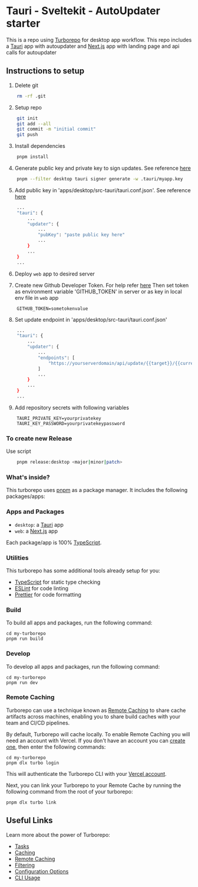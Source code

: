 # Tauri - Sveltekit - AutoUpdater starter

This is a repo using [Turborepo](https://turbo.build/) for desktop app workflow. This repo includes a [Tauri](https://tauri.app/) app with autoupdater and [Next.js](https://nextjs.org/) app with landing page and api calls for autoupdater

## Instructions to setup


1. Delete git
```bash
    rm -rf .git
```

2. Setup repo
```bash
    git init
    git add --all
    git commit -m "initial commit"
    git push
```

3. Install dependencies
```bash
    pnpm install
```

4. Generate public key and private key to sign updates. See reference [here](https://tauri.app/v1/guides/distribution/updater#signing-updates)
```bash
    pnpm --filter desktop tauri signer generate -w .tauri/myapp.key
```

5. Add public key in 'apps/desktop/src-tauri/tauri.conf.json'. See reference [here](https://tauri.app/v1/guides/distribution/updater#configuration)
```bash
    ...
    "tauri": {
        ...
        "updater": {
            ...
            "pubKey": "paste public key here"
            ...
        }
        ...
    }
    ...
```

6. Deploy  `web` app to desired server

7. Create new Github Developer Token. For help refer [here](https://docs.github.com/en/enterprise-server@3.4/authentication/keeping-your-account-and-data-secure/creating-a-personal-access-token)
Then set token as environment variable 'GITHUB_TOKEN' in server or as key in local env file in `web` app
```env
    GITHUB_TOKEN=sometokenvalue
```

8. Set update endpoint in 'apps/desktop/src-tauri/tauri.conf.json'
```bash
    ...
    "tauri": {
        ...
        "updater": {
            ...
            "endpoints": [
                "https://yourserverdomain/api/update/{{target}}/{{current_version}}"
            ]
            ...
        }
        ...
    }
    ...
```

9. Add repository secrets with following variables
```env
    TAURI_PRIVATE_KEY=yourprivatekey
    TAURI_KEY_PASSWORD=yourprivatekeypassword
```

### To create new Release

Use script
```bash
    pnpm release:desktop <major|minor|patch>
```

### What's inside?

This turborepo uses [pnpm](https://pnpm.io) as a package manager. It includes the following packages/apps:

### Apps and Packages

- `desktop`: a [Tauri](https://tauri.app/) app
- `web`: a [Next.js](https://nextjs.org/) app

Each package/app is 100% [TypeScript](https://www.typescriptlang.org/).

### Utilities

This turborepo has some additional tools already setup for you:

- [TypeScript](https://www.typescriptlang.org/) for static type checking
- [ESLint](https://eslint.org/) for code linting
- [Prettier](https://prettier.io) for code formatting

### Build

To build all apps and packages, run the following command:

```
cd my-turborepo
pnpm run build
```

### Develop

To develop all apps and packages, run the following command:

```
cd my-turborepo
pnpm run dev
```

### Remote Caching

Turborepo can use a technique known as [Remote Caching](https://turbo.build/repo/docs/core-concepts/remote-caching) to share cache artifacts across machines, enabling you to share build caches with your team and CI/CD pipelines.

By default, Turborepo will cache locally. To enable Remote Caching you will need an account with Vercel. If you don't have an account you can [create one](https://vercel.com/signup), then enter the following commands:

```
cd my-turborepo
pnpm dlx turbo login
```

This will authenticate the Turborepo CLI with your [Vercel account](https://vercel.com/docs/concepts/personal-accounts/overview).

Next, you can link your Turborepo to your Remote Cache by running the following command from the root of your turborepo:

```
pnpm dlx turbo link
```

## Useful Links

Learn more about the power of Turborepo:

- [Tasks](https://turbo.build/repo/docs/core-concepts/monorepos/running-tasks)
- [Caching](https://turbo.build/repo/docs/core-concepts/caching)
- [Remote Caching](https://turbo.build/repo/docs/core-concepts/remote-caching)
- [Filtering](https://turbo.build/repo/docs/core-concepts/monorepos/filtering)
- [Configuration Options](https://turbo.build/repo/docs/reference/configuration)
- [CLI Usage](https://turbo.build/repo/docs/reference/command-line-reference)
